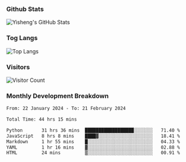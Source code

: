 ### Github Stats
![Yisheng's GitHub Stats](https://github-readme-stats-9qabuvhk1-gongyisheng.vercel.app/api?username=gongyisheng&count_private=true&show_icons=true)
### Tog Langs
![Top Langs](https://github-readme-stats-9qabuvhk1-gongyisheng.vercel.app/api/top-langs/?username=gongyisheng&layout=compact)
### Visitors
![Visitor Count](https://profile-counter.glitch.me/gongyisheng/count.svg)
### Monthly Development Breakdown
<!--START_SECTION:waka-->

```txt
From: 22 January 2024 - To: 21 February 2024

Total Time: 44 hrs 15 mins

Python       31 hrs 36 mins  ██████████████████░░░░░░░   71.40 %
JavaScript   8 hrs 8 mins    ████▓░░░░░░░░░░░░░░░░░░░░   18.41 %
Markdown     1 hr 55 mins    █░░░░░░░░░░░░░░░░░░░░░░░░   04.33 %
YAML         1 hr 16 mins    ▓░░░░░░░░░░░░░░░░░░░░░░░░   02.88 %
HTML         24 mins         ▒░░░░░░░░░░░░░░░░░░░░░░░░   00.91 %
```

<!--END_SECTION:waka-->
